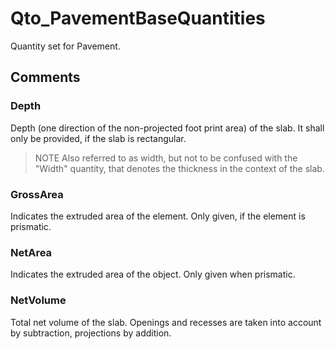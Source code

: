 # Qto_PavementBaseQuantities

Quantity set for Pavement.<!-- end of definition -->

## Comments

### Depth

Depth (one direction of the non-projected foot print area) of the slab. It shall only be provided, if the slab is rectangular.
> NOTE Also referred to as width, but not to be confused with the "Width" quantity, that denotes the thickness in the context of the slab.

### GrossArea

Indicates the extruded area of the element. Only given, if the element is prismatic.

### NetArea

Indicates the extruded area of the object. Only given when prismatic.

### NetVolume

Total net volume of the slab. Openings and recesses are taken into account by subtraction, projections by addition.

